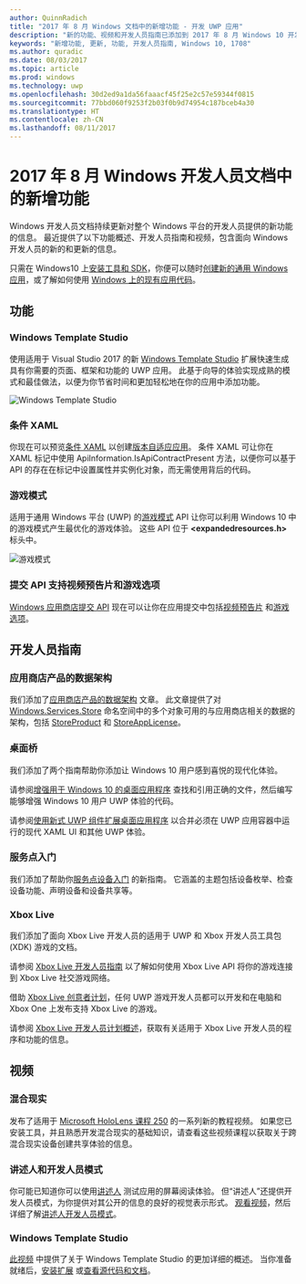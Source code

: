 ```yaml
---
author: QuinnRadich
title: "2017 年 8 月 Windows 文档中的新增功能 - 开发 UWP 应用"
description: "新的功能、视频和开发人员指南已添加到 2017 年 8 月 Windows 10 开发人员文档"
keywords: "新增功能, 更新, 功能, 开发人员指南, Windows 10, 1708"
ms.author: quradic
ms.date: 08/03/2017
ms.topic: article
ms.prod: windows
ms.technology: uwp
ms.openlocfilehash: 30d2ed9a1da56faaacf45f25e2c57e59344f0815
ms.sourcegitcommit: 77bbd060f9253f2b03f0b9d74954c187bceb4a30
ms.translationtype: HT
ms.contentlocale: zh-CN
ms.lasthandoff: 08/11/2017
---
```

# <a name="whats-new-in-the-windows-developer-docs-in-august-2017"></a>2017 年 8 月 Windows 开发人员文档中的新增功能

Windows 开发人员文档持续更新对整个 Windows 平台的开发人员提供的新功能的信息。 最近提供了以下功能概述、开发人员指南和视频，包含面向 Windows 开发人员的新的和更新的信息。

只需在 Windows10 上[安装工具和 SDK](http://go.microsoft.com/fwlink/?LinkId=821431)，你便可以随时[创建新的通用 Windows 应用](../get-started/your-first-app.md)，或了解如何使用 [Windows 上的现有应用代码](../porting/index.md)。

## <a name="features"></a>功能

### <a name="windows-template-studio"></a>Windows Template Studio

使用适用于 Visual Studio 2017 的新 [Windows Template Studio](https://aka.ms/wtsinstall) 扩展快速生成具有你需要的页面、框架和功能的 UWP 应用。 此基于向导的体验实现成熟的模式和最佳做法，以便为你节省时间和更加轻松地在你的应用中添加功能。

![Windows Template Studio](images/template-studio.png)

### <a name="conditional-xaml"></a>条件 XAML

你现在可以预览[条件 XAML](../debug-test-perf/conditional-xaml.md) 以创建[版本自适应应用](../debug-test-perf/version-adaptive-apps.md)。 条件 XAML 可让你在 XAML 标记中使用 ApiInformation.IsApiContractPresent 方法，以便你可以基于 API 的存在在标记中设置属性并实例化对象，而无需使用背后的代码。

### <a name="game-mode"></a>游戏模式

适用于通用 Windows 平台 (UWP) 的[游戏模式](https://msdn.microsoft.com/library/windows/desktop/mt808808) API 让你可以利用 Windows 10 中的游戏模式产生最优化的游戏体验。 这些 API 位于 **&lt;expandedresources.h&gt;** 标头中。

![游戏模式](images/game-mode.png)

### <a name="submission-api-supports-video-trailers-and-gaming-options"></a>提交 API 支持视频预告片和游戏选项

[Windows 应用商店提交 API](../monetize/create-and-manage-submissions-using-windows-store-services.md) 现在可以让你在应用提交中包括[视频预告片](../monetize/manage-app-submissions.md#trailer-object) 和[游戏选项](../monetize/manage-app-submissions.md#gaming-options-object)。


## <a name="developer-guidance"></a>开发人员指南

### <a name="data-schemas-for-store-products"></a>应用商店产品的数据架构

我们添加了[应用商店产品的数据架构](../monetize/data-schemas-for-store-products.md) 文章。 此文章提供了对 [Windows.Services.Store](https://msdn.microsoft.com/library/windows/apps/windows.services.store.aspx) 命名空间中的多个对象可用的与应用商店相关的数据的架构，包括 [StoreProduct](https://docs.microsoft.com/uwp/api/windows.services.store.storeproduct) 和 [StoreAppLicense](https://docs.microsoft.com/uwp/api/windows.services.store.storeapplicense)。

### <a name="desktop-bridge"></a>桌面桥

我们添加了两个指南帮助你添加让 Windows 10 用户感到喜悦的现代化体验。

请参阅[增强用于 Windows 10 的桌面应用程序](https://docs.microsoft.com/windows/uwp/porting/desktop-to-uwp-enhance) 查找和引用正确的文件，然后编写能够增强 Windows 10 用户 UWP 体验的代码。  

请参阅[使用新式 UWP 组件扩展桌面应用程序](https://docs.microsoft.com/windows/uwp/porting/desktop-to-uwp-extend) 以合并必须在 UWP 应用容器中运行的现代 XAML UI 和其他 UWP 体验。

### <a name="getting-started-with-point-of-service"></a>服务点入门

我们添加了帮助你[服务点设备入门](https://docs.microsoft.com/en-us/windows/uwp/devices-sensors/pos-get-started) 的新指南。 它涵盖的主题包括设备枚举、检查设备功能、声明设备和设备共享等。 

### <a name="xbox-live"></a>Xbox Live

我们添加了面向 Xbox Live 开发人员的适用于 UWP 和 Xbox 开发人员工具包 (XDK) 游戏的文档。

请参阅 [Xbox Live 开发人员指南](https://docs.microsoft.com/en-us/windows/uwp/xbox-live/) 以了解如何使用 Xbox Live API 将你的游戏连接到 Xbox Live 社交游戏网络。

借助 [Xbox Live 创意者计划](https://docs.microsoft.com/en-us/windows/uwp/xbox-live/get-started-with-creators/get-started-with-xbox-live-creators)，任何 UWP 游戏开发人员都可以开发和在电脑和 Xbox One 上发布支持 Xbox Live 的游戏。

请参阅 [Xbox Live 开发人员计划概述](https://docs.microsoft.com/en-us/windows/uwp/xbox-live/developer-program-overview)，获取有关适用于 Xbox Live 开发人员的程序和功能的信息。

## <a name="videos"></a>视频

### <a name="mixed-reality"></a>混合现实

发布了适用于 [Microsoft HoloLens 课程 250](https://developer.microsoft.com/en-us/windows/mixed-reality/mixed_reality_250) 的一系列新的教程视频。 如果您已安装工具，并且熟悉开发混合现实的基础知识，请查看这些视频课程以获取关于跨混合现实设备创建共享体验的信息。

### <a name="narrator-and-dev-mode"></a>讲述人和开发人员模式

你可能已知道你可以使用[讲述人](https://support.microsoft.com/help/22798/windows-10-narrator-get-started) 测试应用的屏幕阅读体验。 但“讲述人”还提供开发人员模式，为你提供对其公开的信息的良好的视觉表示形式。 [观看视频](https://channel9.msdn.com/Blogs/One-Dev-Minute/Using-Narrator-and-Dev-Mode)，然后详细了解[讲述人开发人员模式](https://channel9.msdn.com/Blogs/One-Dev-Minute/Using-Narrator-and-Dev-Mode)。

### <a name="windows-template-studio"></a>Windows Template Studio

[此视频](https://channel9.msdn.com/Blogs/One-Dev-Minute/Getting-Started-with-Windows-Template-Studio) 中提供了关于 Windows Template Studio 的更加详细的概述。 当你准备就绪后，[安装扩展](https://aka.ms/wtsinstall) 或[查看源代码和文档](https://aka.ms/wtsinstall)。